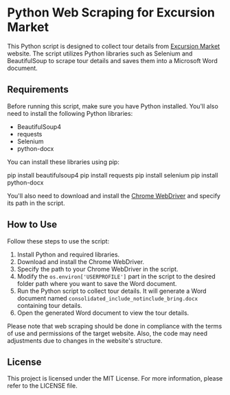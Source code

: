 # Python Web Scraping for Excursion Market

This Python script is designed to collect tour details from [Excursion Market](https://www.excursionmarket.com/all-tours) website. The script utilizes Python libraries such as Selenium and BeautifulSoup to scrape tour details and saves them into a Microsoft Word document.

## Requirements

Before running this script, make sure you have Python installed. You'll also need to install the following Python libraries:

- BeautifulSoup4
- requests
- Selenium
- python-docx

You can install these libraries using pip:

pip install beautifulsoup4
pip install requests
pip install selenium
pip install python-docx


You'll also need to download and install the [Chrome WebDriver](https://sites.google.com/a/chromium.org/chromedriver/downloads) and specify its path in the script.

## How to Use

Follow these steps to use the script:

1. Install Python and required libraries.
2. Download and install the Chrome WebDriver.
3. Specify the path to your Chrome WebDriver in the script.
4. Modify the `os.environ['USERPROFILE']` part in the script to the desired folder path where you want to save the Word document.
5. Run the Python script to collect tour details. It will generate a Word document named `consolidated_include_notinclude_bring.docx` containing tour details.
6. Open the generated Word document to view the tour details.

Please note that web scraping should be done in compliance with the terms of use and permissions of the target website. Also, the code may need adjustments due to changes in the website's structure.

## License

This project is licensed under the MIT License. For more information, please refer to the LICENSE file.
